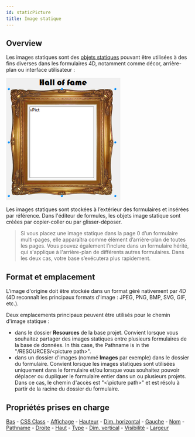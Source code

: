 ```yaml
---
id: staticPicture
title: Image statique
---
```


## Overview

Les images statiques sont des [objets statiques](formObjects_overview.md#active-and-static-objects) pouvant être utilisées à des fins diverses dans les formulaires 4D, notamment comme décor, arrière-plan ou interface utilisateur :

![](../assets/en/FormObjects/StaticPict.png)

Les images statiques sont stockées à l’extérieur des formulaires et insérées par référence. Dans l'éditeur de formules, les objets image statique sont créées par copier-coller ou par glisser-déposer.

> Si vous placez une image statique dans la page 0 d’un formulaire multi-pages, elle apparaîtra comme élément d’arrière-plan de toutes les pages. Vous pouvez également l’inclure dans un formulaire hérité, qui s'applique à l'arrière-plan de différents autres formulaires. Dans les deux cas, votre base s’exécutera plus rapidement.

## Format et emplacement

L'image d'origine doit être stockée dans un format géré nativement par 4D (4D reconnaît les principaux formats d'image : JPEG, PNG, BMP, SVG, GIF, etc.).

Deux emplacements principaux peuvent être utilisés pour le chemin d'image statique :

- dans le dossier **Resources** de la base projet. Convient lorsque vous souhaitez partager des images statiques entre plusieurs formulaires de la base de données. In this case, the Pathname is in the "/RESOURCES/\<picture path\>".
- dans un dossier d'images (nommé **Images** par exemple) dans le dossier du formulaire. Convient lorsque les images statiques sont utilisées uniquement dans le formulaire et/ou lorsque vous souhaitez pouvoir déplacer ou dupliquer le formulaire entier dans un ou plusieurs projets. Dans ce cas, le chemin d'accès est "<\picture path\>" et est résolu à partir de la racine du dossier du formulaire.

## Propriétés prises en charge

[Bas](properties_CoordinatesAndSizing.md#bottom) - [CSS Class](properties_Object.md#css-class) - [Affichage](properties_Picture.md#display) - [Hauteur](properties_CoordinatesAndSizing.md#height) - [Dim. horizontal](properties_ResizingOptions.md#horizontal-sizing) - [Gauche](properties_CoordinatesAndSizing.md#left) - [Nom](properties_Object.md#object-name) - [Pathname](properties_Picture.md#pathname) - [Droite](properties_CoordinatesAndSizing.md#right) - [Haut](properties_CoordinatesAndSizing.md#top) - [Type](properties_Object.md#type) - [Dim. vertical](properties_ResizingOptions.md#vertical-sizing) - [Visibilité](properties_Display.md#visibility)  - [Largeur](properties_CoordinatesAndSizing.md#width)

